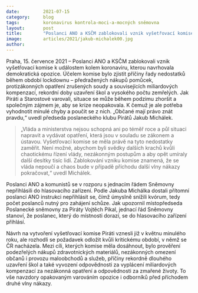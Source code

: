 ```yaml
---
date:         2021-07-15
category:     blog
tags:         koronavirus kontrola-moci-a-mocných sněmovna
layout:       post
title:        "Poslanci ANO a KSČM zablokovali vznik vyšetřovací komise k událostem okolo koronaviru"
image:        articles/2021/jakub-michalek00.jpg
author:       
---
```



Praha, 15. července 2021 – Poslanci ANO a KSČM zablokovali vznik vyšetřovací komise k událostem kolem koronaviru, kterou navrhovala demokratická opozice. Účelem komise bylo zjistit příčiny řady nedostatků během období lockdownu – předražených nákupů pomůcek, protizákonných opatření zrušených soudy a souvisejících miliardových kompenzací, rekordní doby uzavření škol a vysokého počtu zemřelých. Jak Piráti a Starostové varovali, situace se může během podzimu zhoršit a společným zájmem je, aby se krize neopakovala. K čemuž je ale potřeba vyhodnotit minulé chyby a poučit se z nich. „Občané mají právo znát pravdu,“ uvedl předseda poslaneckého klubu Pirátů Jakub Michálek.

> „Vláda a ministerstva nejsou schopná ani po téměř roce a půl situaci napravit a vydávat opatření, která jsou v souladu se zákonem a ústavou. Vyšetřovací komise se měla právě na tyto nedostatky zaměřit. Není možné, abychom byli svědky dalších krachů kvůli chaotickému řízení vlády, nezákonným postupům a aby opět umíraly další desítky tisíc lidí. Zablokování vzniku komise znamená, že se vláda nepoučí a chaos bude v případě příchodu další vlny nákazy pokračovat,“ uvedl Michálek.

Poslanci ANO a komunistů se v rozporu s jednacím řádem Sněmovny nepřihlásili do hlasovacího zařízení. Podle Jakuba Michálka dostali přítomní poslanci ANO instrukci nepřihlásit se, čímž úmyslně snížili kvórum, tedy počet poslanců nutný pro zahájení schůze. Jak upozornil místopředseda Poslanecké sněmovny za Piráty Vojtěch Pikal, jednací řád Sněmovny stanoví, že poslanec, který do místnosti dorazí, se do hlasovacího zařízení přihlásí.

 Návrh na vytvoření vyšetřovací komise Piráti vznesli již v květnu minulého roku, ale rozhodli se požadavek odložit kvůli kritickému období, v němž se ČR nacházela. Mezi cíli, kterých komise měla dosáhnout, bylo prověření podezřelých nákupů zdravotnických materiálů, nezákonných omezení občanů i provozu maloobchodů a služeb, příčiny rekordně dlouhého uzavření škol a také vyvození odpovědnosti za vyplácení miliardových kompenzací za nezákonná opatření a odpovědnosti za zmařené životy. To vše navzdory opakovaným varováním opozice i odborníků před příchodem druhé vlny nákazy. 
